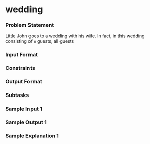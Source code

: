 # wedding

### Problem Statement
Little John goes to a wedding with his wife. In fact, in this wedding consisting of `n` guests, all guests 

### Input Format

### Constraints

### Output Format 

### Subtasks

### Sample Input 1

### Sample Output 1

### Sample Explanation 1

